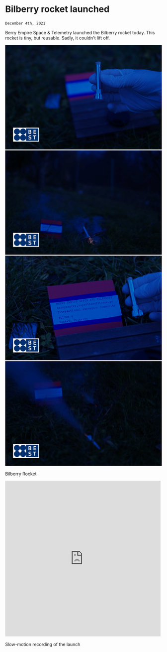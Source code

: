# Bilberry rocket launched
<code>December 4th, 2021</code><br>
<p>
Berry Empire Space & Telemetry launched the Bilberry rocket today.
This rocket is tiny, but reusable. Sadly, it couldn't lift off.
</p>
<img src="./rocket1.jpg" />
<img src="./rocket2.jpg" />
<img src="./rocket3.jpg" />
<img src="./rocket4.jpg" />
<p> Bilberry Rocket </p>
<iframe width="500" height="500" src="https://www.youtube.com/embed/yzNHw41zXjs" title="YouTube video player" frameborder="0" allow="accelerometer; autoplay; clipboard-write; encrypted-media; gyroscope; picture-in-picture"></iframe>
<p> Slow-motion recording of the launch </p>
